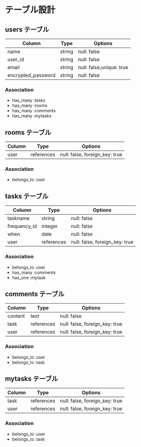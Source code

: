 # テーブル設計

## users テーブル

| Column             | Type   | Options                  |
| ------------------ | ------ | ------------------------ |
| name               | string | null: false              |
| user_id            | string | null: false              |
| email              | string | null: false,unique: true |
| encrypted_password | string | null: false              |

### Association

- has_many :tasks 
- has_many :rooms
- has_many :comments
- has_many :mytasks

## rooms テーブル

| Column             | Type         | Options                        |
| ------------------ | ------------ | ------------------------------ |
| user               | references   | null: false, foreign_key: true |

### Association

- belongs_to :user

## tasks テーブル

| Column             | Type         | Options                        |
| ------------------ | ------------ | ------------------------------ |
| taskname           | string       | null: false                    |
| frequency_id       | integer      | null: false                    |
| when               | date         | null: false                    |
| user               | references   | null: false, foreign_key: true |

### Association

- belongs_to :user
- has_many   :comments
- has_one    :mytask

## comments テーブル

| Column             | Type         | Options                        |
| ------------------ | ------------ | ------------------------------ |
| content            | text         | null: false                    |
| task               | references   | null: false, foreign_key: true |
| user               | references   | null: false, foreign_key: true |

### Association

- belongs_to :user
- belongs_to :task

## mytasks テーブル

| Column             | Type         | Options                        |
| ------------------ | ------------ | ------------------------------ |
| task               | references   | null: false, foreign_key: true |
| user               | references   | null: false, foreign_key: true |

### Association

- belongs_to :user
- belongs_to :task


